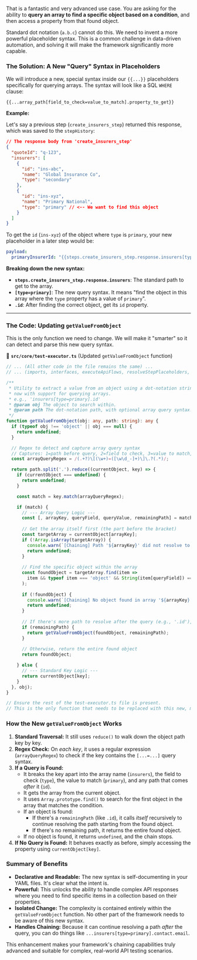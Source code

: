 That is a fantastic and very advanced use case. You are asking for the ability to **query an array to find a specific object based on a condition**, and then access a property from that found object.

Standard dot notation (`a.b.c`) cannot do this. We need to invent a more powerful placeholder syntax. This is a common challenge in data-driven automation, and solving it will make the framework significantly more capable.

### The Solution: A New "Query" Syntax in Placeholders

We will introduce a new, special syntax inside our `{{...}}` placeholders specifically for querying arrays. The syntax will look like a SQL `WHERE` clause:

`{{...array_path[field_to_check=value_to_match].property_to_get}}`

**Example:**

Let's say a previous step (`create_insurers_step`) returned this response, which was saved to the `stepHistory`:

```json
// The response body from 'create_insurers_step'
{
  "quoteId": "q-123",
  "insurers": [
    {
      "id": "ins-abc",
      "name": "Global Insurance Co",
      "type": "secondary"
    },
    {
      "id": "ins-xyz",
      "name": "Primary National",
      "type": "primary" // <-- We want to find this object
    }
  ]
}
```

To get the `id` (`ins-xyz`) of the object where `type` is `primary`, your new placeholder in a later step would be:

```yaml
payload:
  primaryInsurerId: "{{steps.create_insurers_step.response.insurers[type=primary].id}}"
```

**Breaking down the new syntax:**

*   **`steps.create_insurers_step.response.insurers`**: The standard path to get to the array.
*   **`[type=primary]`**: The new query syntax. It means "find the object in this array where the `type` property has a value of `primary`".
*   **`.id`**: After finding the correct object, get its `id` property.

---

### The Code: Updating `getValueFromObject`

This is the only function we need to change. We will make it "smarter" so it can detect and parse this new query syntax.

📁 **`src/core/test-executor.ts`** (Updated `getValueFromObject` function)
```typescript
// ... (All other code in the file remains the same) ...
// ... (imports, interfaces, executeApiFlows, resolveStepPlaceholders, etc.) ...

/**
 * Utility to extract a value from an object using a dot-notation string path,
 * now with support for querying arrays.
 * e.g., 'insurers[type=primary].id'
 * @param obj The object to search within.
 * @param path The dot-notation path, with optional array query syntax.
 */
function getValueFromObject(obj: any, path: string): any {
  if (typeof obj !== 'object' || obj === null) {
    return undefined;
  }

  // Regex to detect and capture array query syntax
  // Captures: 1=path before query, 2=field to check, 3=value to match, 4=path after query
  const arrayQueryRegex = /(.+?)\[(\w+)=([\w\d_-]+)\]\.?(.*)/;

  return path.split('.').reduce((currentObject, key) => {
    if (currentObject === undefined) {
      return undefined;
    }

    const match = key.match(arrayQueryRegex);

    if (match) {
      // --- Array Query Logic ---
      const [, arrayKey, queryField, queryValue, remainingPath] = match;
      
      // Get the array itself first (the part before the bracket)
      const targetArray = currentObject[arrayKey];
      if (!Array.isArray(targetArray)) {
        console.warn(`[Chaining] Path '${arrayKey}' did not resolve to an array for query '[${queryField}=${queryValue}]'.`);
        return undefined;
      }
      
      // Find the specific object within the array
      const foundObject = targetArray.find(item => 
        item && typeof item === 'object' && String(item[queryField]) === queryValue
      );
      
      if (!foundObject) {
        console.warn(`[Chaining] No object found in array '${arrayKey}' where '${queryField}' equals '${queryValue}'.`);
        return undefined;
      }
      
      // If there's more path to resolve after the query (e.g., '.id'), start from the found object
      if (remainingPath) {
        return getValueFromObject(foundObject, remainingPath);
      }
      
      // Otherwise, return the entire found object
      return foundObject;

    } else {
      // --- Standard Key Logic ---
      return currentObject[key];
    }
  }, obj);
}

// Ensure the rest of the test-executor.ts file is present.
// This is the only function that needs to be replaced with this new, more powerful version.
```

### **How the New `getValueFromObject` Works**

1.  **Standard Traversal:** It still uses `reduce()` to walk down the object path key by key.
2.  **Regex Check:** On *each key*, it uses a regular expression (`arrayQueryRegex`) to check if the key contains the `[...=...]` query syntax.
3.  **If a Query is Found:**
    *   It breaks the key apart into the array name (`insurers`), the field to check (`type`), the value to match (`primary`), and any path that comes *after* it (`id`).
    *   It gets the array from the current object.
    *   It uses `Array.prototype.find()` to search for the first object in the array that matches the condition.
    *   If an object is found:
        *   If there's a `remainingPath` (like `.id`), it calls *itself* recursively to continue resolving the path starting from the found object.
        *   If there's no remaining path, it returns the entire found object.
    *   If no object is found, it returns `undefined`, and the chain stops.
4.  **If No Query is Found:** It behaves exactly as before, simply accessing the property using `currentObject[key]`.

### **Summary of Benefits**

*   **Declarative and Readable:** The new syntax is self-documenting in your YAML files. It's clear what the intent is.
*   **Powerful:** This unlocks the ability to handle complex API responses where you need to find specific items in a collection based on their properties.
*   **Isolated Change:** The complexity is contained entirely within the `getValueFromObject` function. No other part of the framework needs to be aware of this new syntax.
*   **Handles Chaining:** Because it can continue resolving a path *after* the query, you can do things like `...insurers[type=primary].contact.email`.

This enhancement makes your framework's chaining capabilities truly advanced and suitable for complex, real-world API testing scenarios.